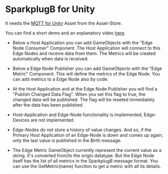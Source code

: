 # SparkplugB for Unity

It needs the [MQTT for Unity](https://assetstore.unity.com/packages/tools/network/mqtt-for-unity-265888) Asset  from the Asset-Store.  

You can find a short demo and an explanatory video [here](https://youtu.be/rZRAuncq13I).

* Below a Host Application you can add GameObjects with the "Edge Node Consumer" Component. The Host Application will connect to this Edge Nodes and receive data from them. The Metrics will be created automatically when data is received.  

* Below a Edge Node Publisher you can add GameObjects with the "Edge Metric" Component. This will define the metrics of the Edge Node. You can add metrics to a Edge Node also by code.  

* At the Host Application and at the Edge Node Publisher you will find a "Publish Changed Data Flag". When you set this flag to true, the changed data will be published. The flag will be reseted immediately after the data has been published.  

* Host-Application and Edge-Node functionality is implemented, Edge-Devices are not implemented.  

* Edge-Nodes do not store a history of value changes. And so, if the Primary Host Application of an Edge-Node is down and comes up again, only the last value is published in the Birth message.  

* The Edge Metric GameObject currently represent the current value as a string. It's converted from/to the origin datatype. But the Edge Node itself has the list of all metrics in the SparkplugB message format. You can use the GetMetric(name) function to get a metric with all its details.  

